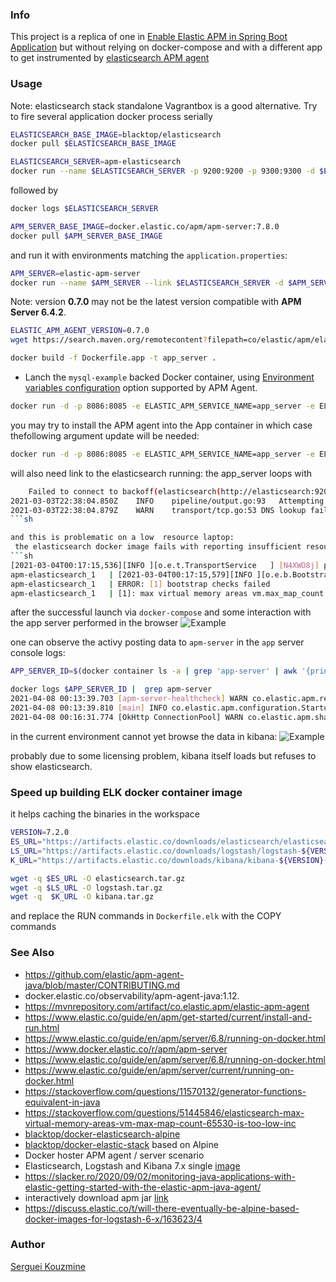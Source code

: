 ### Info

This project is a replica of one in [Enable Elastic APM in Spring Boot Application](https://bhuwanupadhyay.github.io/posts/enable-elastic-apm-in-spring-boot-application) but without relying on docker-compose and
with a different app to get instrumented by [elasticsearch APM agent](https://www.elastic.co/guide/en/apm/agent/java/1.x/supported-technologies-details.html)

### Usage

Note: elasticsearch stack standalone Vagrantbox is a good alternative. Try to fire several application docker process serially
```sh
ELASTICSEARCH_BASE_IMAGE=blacktop/elasticsearch
docker pull $ELASTICSEARCH_BASE_IMAGE
```
```sh
ELASTICSEARCH_SERVER=apm-elasticsearch
docker run --name $ELASTICSEARCH_SERVER -p 9200:9200 -p 9300:9300 -d $ELASTICSEARCH_BASE_IMAGE
```
followed by
```sh
docker logs $ELASTICSEARCH_SERVER

```
```sh
APM_SERVER_BASE_IMAGE=docker.elastic.co/apm/apm-server:7.8.0
docker pull $APM_SERVER_BASE_IMAGE
```
and run it with environments matching the `application.properties`:
```sh
APM_SERVER=elastic-apm-server
docker run --name $APM_SERVER --link $ELASTICSEARCH_SERVER -d $APM_SERVER_BASE_IMAGE
```
Note:  version __0.7.0__ may not be the latest version compatible with __APM Server 6.4.2__.

```sh
ELASTIC_APM_AGENT_VERSION=0.7.0
wget https://search.maven.org/remotecontent?filepath=co/elastic/apm/elastic-apm-agent/${ELASTIC_APM_AGENT_VERSION}/elastic-apm-agent-${ELASTIC_APM_AGENT_VERSION}.jar \-O elastic-apm-agent.jar

docker build -f Dockerfile.app -t app_server .
```
* Lanch the `mysql-example` backed Docker container, using [Environment variables configuration]() option supported by APM Agent.
```sh
docker run -d -p 8086:8085 -e ELASTIC_APM_SERVICE_NAME=app_server -e ELASTIC_APM_APPLICATION_PACKAGES=example.basic -e ELASTIC_APM_SERVER_URLS=http://$APM_SERVER:8200 --link $APM_SERVER app_server
```

you may try to install the APM agent into the App container in which case thefollowing argument update will be needed:

```sh
docker run -d -p 8086:8085 -e ELASTIC_APM_SERVICE_NAME=app_server -e ELASTIC_APM_APPLICATION_PACKAGES=example.basic -e ELASTIC_APM_SERVER_URLS=http://localhost:8200 --link $ELASTICSEARCH_SERVER app_server
```
 will also need link to the elasticsearch running: the app_server loops with
```sh
	Failed to connect to backoff(elasticsearch(http://elasticsearch:9200)): Get http://elasticsearch:9200: lookup elasticsearch on 75.75.75.75:53: no such host
2021-03-03T22:38:04.850Z	INFO	pipeline/output.go:93	Attempting to reconnect to backoff(elasticsearch(http://elasticsearch:9200)) with 98 reconnect attempt(s)
2021-03-03T22:38:04.879Z	WARN	transport/tcp.go:53	DNS lookup failure "elasticsearch": lookup elasticsearch on 75.75.75.75:53: no such host
```sh

and this is problematic on a low  resource laptop:
 the elasticsearch docker image fails with reporting insufficient resources:
```sh
[2021-03-04T00:17:15,536][INFO ][o.e.t.TransportService   ] [N4XWO8j] publish_address {172.18.0.2:9300}, bound_addresses {0.0.0.0:9300}
apm-elasticsearch_1   | [2021-03-04T00:17:15,579][INFO ][o.e.b.BootstrapChecks    ] [N4XWO8j] bound or publishing to a non-loopback address, enforcing bootstrap checks
apm-elasticsearch_1   | ERROR: [1] bootstrap checks failed
apm-elasticsearch_1   | [1]: max virtual memory areas vm.max_map_count [65530] is too low, increase to at least [262144]

```
after the successful launch via `docker-compose` and some interaction with the app server performed in the browser 
![Example](https://github.com/sergueik/springboot_study/blob/master/basic-elasicsearch-apm/screenshots/capture_application.png)

one can observe the activy posting data to `apm-server` in the `app` server console logs:

```sh
APP_SERVER_ID=$(docker container ls -a | grep 'app-server' | awk '{print $1}' )
```
```sh
docker logs $APP_SERVER_ID |  grep apm-server
2021-04-08 00:13:39.703 [apm-server-healthcheck] WARN co.elastic.apm.report.ApmServerHealthChecker - Elastic APM server is not available (404)
2021-04-08 00:13:39.810 [main] INFO co.elastic.apm.configuration.StartupInfo - Starting Elastic APM 0.7.0 as app-server on Java 1.8.0_212 (IcedTea) Linux 5.4.0-42-generic
2021-04-08 00:16:31.774 [OkHttp ConnectionPool] WARN co.elastic.apm.shaded.okhttp3.OkHttpClient - A connection to http://elastic-apm-server:8200/ was leaked. Did you forget to close a response body? To see where this was allocated, set the OkHttpClient logger level to FINE: Logger.getLogger(OkHttpClient.class.getName()).setLevel(Level.FINE);
```
in the current environment cannot yet browse the data in kibana:
![Example](https://github.com/sergueik/springboot_study/blob/master/basic-elasicsearch-apm/screenshots/capture_kibana.png)
 
probably due to some licensing problem, kibana itself loads but refuses to show elasticsearch.

### Speed up building ELK docker container image 

it helps caching the binaries in the workspace
```sh
VERSION=7.2.0
ES_URL="https://artifacts.elastic.co/downloads/elasticsearch/elasticsearch-${VERSION}-linux-x86_64.tar.gz"
LS_URL="https://artifacts.elastic.co/downloads/logstash/logstash-${VERSION}.tar.gz"
K_URL="https://artifacts.elastic.co/downloads/kibana/kibana-${VERSION}-linux-x86_64.tar.gz"
```
```sh
wget -q $ES_URL -O elasticsearch.tar.gz 
wget -q $LS_URL -O logstash.tar.gz 
wget -q  $K_URL -O kibana.tar.gz
```
and replace the RUN commands in `Dockerfile.elk` with the COPY commands 
### See Also

 * https://github.com/elastic/apm-agent-java/blob/master/CONTRIBUTING.md
 * docker.elastic.co/observability/apm-agent-java:1.12.
 * https://mvnrepository.com/artifact/co.elastic.apm/elastic-apm-agent
 * https://www.elastic.co/guide/en/apm/get-started/current/install-and-run.html
 * https://www.elastic.co/guide/en/apm/server/6.8/running-on-docker.html
 * https://www.docker.elastic.co/r/apm/apm-server
 * https://www.elastic.co/guide/en/apm/server/6.8/running-on-docker.html
 * https://www.elastic.co/guide/en/apm/server/current/running-on-docker.html
 * https://stackoverflow.com/questions/11570132/generator-functions-equivalent-in-java
  * https://stackoverflow.com/questions/51445846/elasticsearch-max-virtual-memory-areas-vm-max-map-count-65530-is-too-low-inc
  * [blacktop/docker-elasticsearch-alpine](https://github.com/blacktop/docker-elasticsearch-alpine/blob/master/6.4/Dockerfile)
  * [blacktop/docker-elastic-stack](https://github.com/blacktop/docker-elastic-stack/blob/master/docker-compose.yml) based on Alpine
  * [](https://github.com/cosminseceleanu/tutorials/blob/master/elastic-apm-java/docs/index.md) Docker hoster APM agent / server scenario 
  * Elasticsearch, Logstash and Kibana 7.x single [image](https://github.com/githubcdr/docker-elk7)
  * https://slacker.ro/2020/09/02/monitoring-java-applications-with-elastic-getting-started-with-the-elastic-apm-java-agent/
  * interactively download apm jar [link](https://search.maven.org/artifact/co.elastic.apm/elastic-apm-agent/1.20.0/jar)
  * https://discuss.elastic.co/t/will-there-eventually-be-alpine-based-docker-images-for-logstash-6-x/163623/4

### Author
[Serguei Kouzmine](kouzmine_serguei@yahoo.com)
